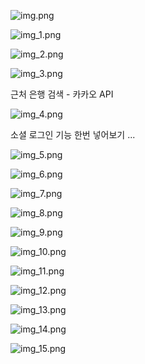 ![img.png](img.png)

![img_1.png](img_1.png)

![img_2.png](img_2.png)

![img_3.png](img_3.png)

근처 은행 검색 - 카카오 API

![img_4.png](img_4.png)

소셜 로그인 기능 한번 넣어보기 ...

![img_5.png](img_5.png)

![img_6.png](img_6.png)

![img_7.png](img_7.png)

![img_8.png](img_8.png)

![img_9.png](img_9.png)

![img_10.png](img_10.png)

![img_11.png](img_11.png)

![img_12.png](img_12.png)

![img_13.png](img_13.png)



![img_14.png](img_14.png)

![img_15.png](img_15.png)


